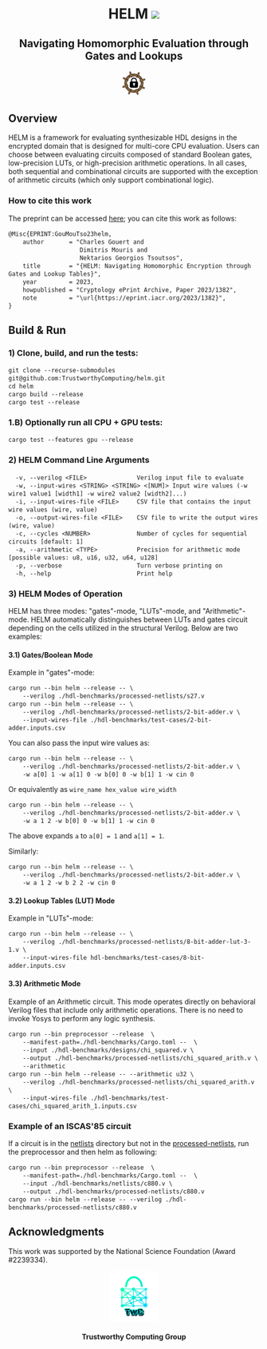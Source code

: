 <h1 align="center">HELM <a href="https://github.com/jimouris/helm/blob/main/LICENSE"><img src="https://img.shields.io/badge/license-MIT-blue.svg"></a> </h1>

<h2 align="center">Navigating Homomorphic Evaluation through Gates and Lookups</h2>

<p align="center">
    <img src="./logos/helm.png" height="10%" width="10%">
</p>

## Overview
HELM is a framework for evaluating synthesizable HDL designs in the encrypted
domain that is designed for multi-core CPU evaluation. Users can choose between
evaluating circuits composed of standard Boolean gates, low-precision LUTs, or
high-precision arithmetic operations.
In all cases, both sequential and combinational circuits are supported with the
exception of arithmetic circuits (which only support combinational logic).


### How to cite this work
The preprint can be accessed [here](https://eprint.iacr.org/2023/1382); you can cite this work as follows:
```
@Misc{EPRINT:GouMouTso23helm,
    author       = "Charles Gouert and
                    Dimitris Mouris and
                    Nektarios Georgios Tsoutsos",
    title        = "{HELM: Navigating Homomorphic Encryption through Gates and Lookup Tables}",
    year         = 2023,
    howpublished = "Cryptology ePrint Archive, Paper 2023/1382",
    note         = "\url{https://eprint.iacr.org/2023/1382}",
}
```


## Build & Run

### 1) Clone, build, and run the tests:
```shell
git clone --recurse-submodules git@github.com:TrustworthyComputing/helm.git
cd helm
cargo build --release
cargo test --release
```

### 1.B) Optionally run all CPU + GPU tests:
```shell
cargo test --features gpu --release
```

### 2) HELM Command Line Arguments
```shell
  -v, --verilog <FILE>              Verilog input file to evaluate
  -w, --input-wires <STRING> <STRING> <[NUM]> Input wire values (-w wire1 value1 [width1] -w wire2 value2 [width2]...)
  -i, --input-wires-file <FILE>     CSV file that contains the input wire values (wire, value)
  -o, --output-wires-file <FILE>    CSV file to write the output wires (wire, value)
  -c, --cycles <NUMBER>             Number of cycles for sequential circuits [default: 1]
  -a, --arithmetic <TYPE>           Precision for arithmetic mode [possible values: u8, u16, u32, u64, u128]
  -p, --verbose                     Turn verbose printing on
  -h, --help                        Print help
```

### 3) HELM Modes of Operation

HELM has three modes: "gates"-mode, "LUTs"-mode, and "Arithmetic"-mode. HELM
automatically distinguishes between LUTs and gates circuit depending on the
cells utilized in the structural Verilog.
Below are two examples:


#### 3.1) Gates/Boolean Mode
Example in "gates"-mode:
```shell
cargo run --bin helm --release -- \
    --verilog ./hdl-benchmarks/processed-netlists/s27.v
cargo run --bin helm --release -- \
    --verilog ./hdl-benchmarks/processed-netlists/2-bit-adder.v \
    --input-wires-file ./hdl-benchmarks/test-cases/2-bit-adder.inputs.csv
```

You can also pass the input wire values as:
```shell
cargo run --bin helm --release -- \
    --verilog ./hdl-benchmarks/processed-netlists/2-bit-adder.v \
    -w a[0] 1 -w a[1] 0 -w b[0] 0 -w b[1] 1 -w cin 0
```

Or equivalently as `wire_name hex_value wire_width`
```shell
cargo run --bin helm --release -- \
    --verilog ./hdl-benchmarks/processed-netlists/2-bit-adder.v \
    -w a 1 2 -w b[0] 0 -w b[1] 1 -w cin 0
```
The above expands `a` to `a[0] = 1` and `a[1] = 1`.

Similarly:
```shell
cargo run --bin helm --release -- \
    --verilog ./hdl-benchmarks/processed-netlists/2-bit-adder.v \
    -w a 1 2 -w b 2 2 -w cin 0
```

#### 3.2) Lookup Tables (LUT) Mode
Example in "LUTs"-mode:
```shell
cargo run --bin helm --release -- \
    --verilog ./hdl-benchmarks/processed-netlists/8-bit-adder-lut-3-1.v \
    --input-wires-file hdl-benchmarks/test-cases/8-bit-adder.inputs.csv
```


#### 3.3) Arithmetic Mode
Example of an Arithmetic circuit.
This mode operates directly on behavioral Verilog files that include only
arithmetic operations. There is no need to invoke Yosys to perform any logic
synthesis.

```shell
cargo run --bin preprocessor --release  \
    --manifest-path=./hdl-benchmarks/Cargo.toml --  \
    --input ./hdl-benchmarks/designs/chi_squared.v \
    --output ./hdl-benchmarks/processed-netlists/chi_squared_arith.v \
    --arithmetic
cargo run --bin helm --release -- --arithmetic u32 \
    --verilog ./hdl-benchmarks/processed-netlists/chi_squared_arith.v \
    --input-wires-file ./hdl-benchmarks/test-cases/chi_squared_arith_1.inputs.csv
```


### Example of an ISCAS'85 circuit
If a circuit is in the [netlists](./hdl-benchmarks/netlists/) directory but not
in the [processed-netlists](./hdl-benchmarks/processed-netlists/), run the
preprocessor and then helm as following:

```shell
cargo run --bin preprocessor --release  \
    --manifest-path=./hdl-benchmarks/Cargo.toml --  \
    --input ./hdl-benchmarks/netlists/c880.v \
    --output ./hdl-benchmarks/processed-netlists/c880.v
cargo run --bin helm --release -- --verilog ./hdl-benchmarks/processed-netlists/c880.v
```

## Acknowledgments
This work was supported by the National Science Foundation (Award #2239334).

<p align="center">
    <img src="./logos/twc.png" height="20%" width="20%">
</p>
<h4 align="center">Trustworthy Computing Group</h4>
